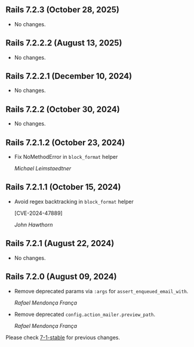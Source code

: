 ## Rails 7.2.3 (October 28, 2025) ##

*   No changes.


## Rails 7.2.2.2 (August 13, 2025) ##

*   No changes.


## Rails 7.2.2.1 (December 10, 2024) ##

*   No changes.


## Rails 7.2.2 (October 30, 2024) ##

*   No changes.


## Rails 7.2.1.2 (October 23, 2024) ##

*   Fix NoMethodError in `block_format` helper

    *Michael Leimstaedtner*


## Rails 7.2.1.1 (October 15, 2024) ##

*   Avoid regex backtracking in `block_format` helper

    [CVE-2024-47889]

    *John Hawthorn*


## Rails 7.2.1 (August 22, 2024) ##

*   No changes.


## Rails 7.2.0 (August 09, 2024) ##

*   Remove deprecated params via `:args` for `assert_enqueued_email_with`.

    *Rafael Mendonça França*

*   Remove deprecated `config.action_mailer.preview_path`.

    *Rafael Mendonça França*

Please check [7-1-stable](https://github.com/rails/rails/blob/7-1-stable/actionmailer/CHANGELOG.md) for previous changes.
